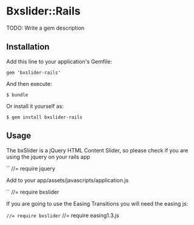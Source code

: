 # Bxslider::Rails

TODO: Write a gem description

## Installation

Add this line to your application's Gemfile:

    gem 'bxslider-rails'

And then execute:

    $ bundle

Or install it yourself as:

    $ gem install bxslider-rails

## Usage

The bxSlider is a jQuery HTML Content Slider, so please check if you are using the jquery on your rails app

`` //= require jquery

Add to your app/assets/javascripts/application.js

`` //= require bxslider

If you are going to use the Easing Transitions you will need the easing js:

`` //= require bxslider
`` //= require easing1.3.js

